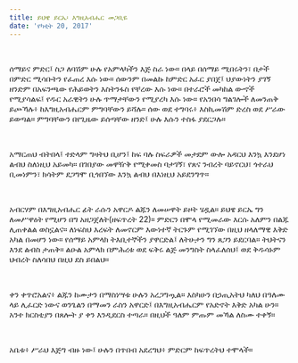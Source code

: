```yaml
---
title: ይህዌ ይርኤ፡ እግዚአብሔር መጋቢዬ
date: 'የካቲት 20, 2017'
---
```


<script>
  import {theme2} from '../../../../store/themes/theme2.svelte';
  import ArticleHero from '../../../../components/article_components/article_hero.svelte';
  import ArticleHeader from '../../../../components/article_components/article_header.svelte';
</script>

<ArticleHero 
  title={title} 
  date={date}
  subtopic={theme2.subtopics[0]} 
/>

<br/>

ሰማይና ምድር፤ ስጋ ለባሽም ሁሉ የአምላካችን እጅ ስራ ነው። በላይ በሰማይ ሚበሩትን፣ በታች በምድር ሚሳቡትን የፈጠረ እሱ ነው። ሰውንም በመልኩ ከምድር አፈር ያበጀ፤ ህያውነትን ያገኝ ዘንድም በአፍንጫው የሕይወትን እስትንፋስ የቸረው እሱ ነው። በተራሮች መካከል ውኆች የሚያሳልፍ፤ የዱር አራዊትን ሁሉ ጥማታቸውን የሚያረካ እሱ ነው። የአንበሳ ግልገሎች ለመንጠቅ ይጮኻሉ፥ ከእግዚአብሔርም ምግባቸውን ይሻሉ። ሰው ወደ ተግባሩ፥ እስኪመሽም ድረስ ወደ ሥራው ይወጣል። ምግባቸውን በየጊዜው ይሰጣቸው ዘንድ፤ ሁሉ እሱን ተስፋ ያደርጋሉ።

<br/>

አማርጠህ ብትበላ፤ ተድላም ግዛትህ ቢሆን፤ ከፍ ባሉ ስፍራዎች መታደም ውሎ አዳርህ እንኳ እንደሆነ ልብህ ስለነዚህ አይመካ። በገበያው መዋዥቅ የሚቀመስ ባታገኝ፣ የጸና ንብረት ባይኖርህ፣ ጎተራህ ቢመነምን፣ ክሳትም ደጋግሞ ቢጎበኘው እንኳ ልብህ በእነዚህ አይደንግጥ።

<br/>

አብርሃም በእግዚአብሔር ፊት ራሱን አዋርዶ ልጁን ለመሠዋት ይዞት ሄዷል። ይህዌ ይርኤ ግን ለመሥዋዕት የሚሆን በግ አዘጋጀለት(ዘፍጥረት 22)። ምድርን በሞላ የሚመራው እርሱ አለምን በልጁ ሊጠቀልል ወስኗልና። ለነፍስህ እረፍት ለመኖርም እውነተኛ ትርጉም የሚገኘው በዚህ ዘላለማዊ እቅድ አካል በመሆን ነው። የሰማይ አምላክ ትእቢተኞችን ያዋርድል፤ ለትሁታን ግን ጸጋን ይደርባል። ትህትናን እንደ ልብስ ታጠቅ። ልዑል አምላክ በምሕረቱ ወደ ፍቅሩ ልጅ መንግስት ስላፈለሰህ፤ ወደ ቅዱሳኑም ህብረት ስለሳበህ በዚህ ደስ ይበልህ።

<br/>

ቀን ቀጥሮአልና፥ ልጁን ከሙታን በማስነሣቱ ሁሉን አረጋግጧል። እስካሁን በኃጢአትህ ካለህ በዓለሙ ላይ ሊፈርድ ነውና ወንጌልን በማመን ራስን አዋርድ፤ በእግዚአብሔርም የአድኖት እቅድ አካል ሁን። አንተ ክርስቲያን በጸሎት ያ ቀን እንዲደርስ ተጣራ። በዚህች ዓለም ምጡም መኻል ለስሙ ተቀኝ።

<br/>

አቤቱ፥ ሥራህ እጅግ ብዙ ነው፤ ሁሉን በጥበብ አደረግህ፥ ምድርም ከፍጥረትህ ተሞላች።
